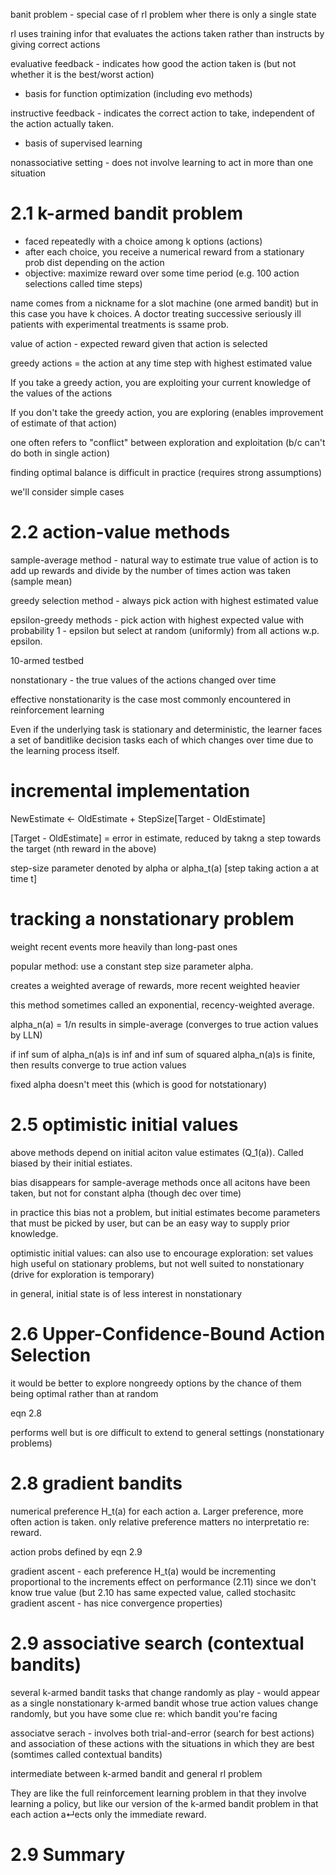 banit problem - special case of rl problem wher there is only a single state

rl uses training infor that evaluates the actions taken rather than instructs by giving correct actions

evaluative feedback - indicates how good the action taken is (but not whether it is the best/worst action)
  - basis for function optimization (including evo methods)

instructive feedback - indicates the correct action to take, independent of the action actually taken. 
  - basis of supervised learning
  
nonassociative setting - does not involve learning to act in more than one situation

# 2.1 k-armed bandit problem
- faced repeatedly with a choice among k options (actions)
- after each choice, you receive a numerical reward from a stationary prob dist depending on the action
- objective: maximize reward over some time period (e.g. 100 action selections called time steps)

name comes from a nickname for a slot machine (one armed bandit) but in this case you have k choices. A doctor treating successive seriously ill patients with experimental treatments is ssame prob.

value of action - expected reward given that action is selected

greedy actions = the action at any time step with highest estimated value

If you take a greedy action, you are exploiting your current knowledge of the values of the actions

If you don't take the greedy action, you are exploring (enables improvement of estimate of that action)

one often refers to "conflict" between exploration and exploitation (b/c can't do both in single action)

finding optimal balance is difficult in practice (requires strong assumptions)

we'll consider simple cases

# 2.2 action-value methods

sample-average method - natural way to estimate true value of action is to add up rewards and divide by the number of times action was taken (sample mean) 

greedy selection method - always pick action with highest estimated value

epsilon-greedy methods - pick action with highest expected value with probability 1 - epsilon but select at random (uniformly) from all actions w.p. epsilon.

10-armed testbed

nonstationary - the true values of the actions changed over time

effective nonstationarity is the case most commonly encountered in reinforcement learning

Even if the underlying task is stationary and deterministic, the learner faces a set of banditlike decision tasks each of which changes over time due to the learning process itself. 

# incremental implementation


NewEstimate <- OldEstimate + StepSize[Target - OldEstimate]

[Target - OldEstimate] = error in estimate, reduced by takng a step towards the target (nth reward in the above)

step-size parameter denoted by alpha 
or alpha_t(a) [step taking action a at time t]

# tracking a nonstationary problem
weight recent events more heavily than long-past ones

popular method: use a constant step size parameter alpha.

creates a weighted average of rewards, more recent weighted heavier

this method sometimes called an exponential, recency-weighted average.

alpha_n(a) = 1/n results in simple-average (converges to true action values by LLN)

if inf sum of alpha_n(a)s is inf and inf sum of squared alpha_n(a)s is finite, then results converge to true action values

fixed alpha doesn't meet this (which is good for notstationary)

# 2.5 optimistic initial values

above methods depend on initial aciton value estimates (Q_1(a)). Called biased by their initial estiates.

bias disappears for sample-average methods once all acitons have been taken, but not for constant alpha (though dec over time)

in practice this bias not a problem, but initial estimates become parameters that must be picked by user, but can be an easy way to supply prior knowledge.

optimistic initial values: 
can also use to encourage exploration: set values high
useful on stationary problems, but not well suited to nonstationary (drive for exploration is temporary)

in general, initial state is of less interest in nonstationary

# 2.6 Upper-Confidence-Bound Action Selection

it would be better to explore nongreedy options by the chance of them being optimal rather than at random

eqn 2.8

performs well but is ore difficult to extend to general settings (nonstationary problems)

# 2.8 gradient bandits
numerical preference H_t(a) for each action a. Larger preference, more often action is taken. only relative preference matters no interpretatio re: reward.

action probs defined by eqn 2.9

gradient ascent - each preference H_t(a) would be incrementing proportional to the increments effect on performance (2.11)
since we don't know  true value (but 2.10 has same expected value, called stochasitc gradient ascent - has nice convergence properties)

# 2.9 associative search (contextual bandits)

several k-armed bandit tasks that change randomly as play - would appear as a single nonstationary k-armed bandit whose true action values change randomly, but you have some clue re: which bandit you're facing

associatve serach - involves both trial-and-error (search for best actions) and association of these actions with the situations in which they are best (somtimes called contextual bandits)

intermediate between k-armed bandit and general rl problem

They are like the full reinforcement learning problem in that they involve learning a policy, but like our version of the k-armed bandit problem in that each action a↵ects only the immediate reward.

# 2.9 Summary


